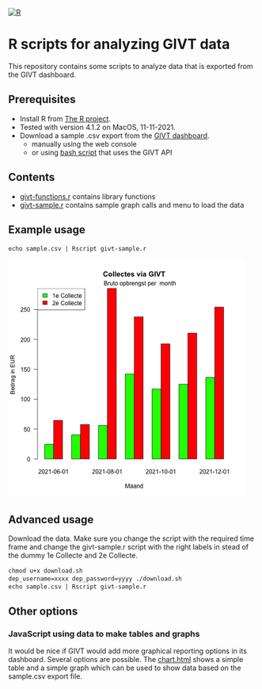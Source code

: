 [![R](https://github.com/zubcevic/givt-r-scripts/actions/workflows/r.yml/badge.svg)](https://github.com/zubcevic/givt-r-scripts/actions/workflows/r.yml)
# R scripts for analyzing GIVT data

This repository contains some scripts to analyze data that is exported from the GIVT dashboard.

## Prerequisites

+ Install R from [The R project](https://www.r-project.org). 
+ Tested with version 4.1.2 on MacOS, 11-11-2021.
+ Download a sample .csv export from the [GIVT dashboard](https://cloud.givtapp.net/#/).
    + manually using the web console
    + or using [bash script](download.sh) that uses the GIVT API

## Contents

+ [givt-functions.r](givt-functions.r) contains library functions
+ [givt-sample.r](givt-sample.r) contains sample graph calls and menu to load the data

## Example usage

    echo sample.csv | Rscript givt-sample.r

![Sample plot of GIVT data](givt-sample.png "GIVT plot")

## Advanced usage

Download the data. Make sure you change the script with the required time frame and change the givt-sample.r script with the right labels in stead of the dummy 1e Collecte and 2e Collecte.

    chmod u+x download.sh
    dep_username=xxxx dep_password=yyyy ./download.sh
    echo sample.csv | Rscript givt-sample.r

## Other options 

### JavaScript using data to make tables and graphs

It would be nice if GIVT would add more graphical reporting options in its dashboard. Several options are possible.
The [chart.html](chart.html) shows a simple table and a simple graph which can be used to show data based on the sample.csv export file.

